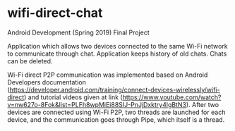 # wifi-direct-chat
Android Development (Spring 2019) Final Project

Application which allows two devices connected to the same Wi-Fi network to communicate through chat.
Application keeps history of old chats. Chats can be deleted.

Wi-Fi direct P2P communication was implemented based on Android Developers documentation
(https://developer.android.com/training/connect-devices-wirelessly/wifi-direct)
and tutorial videos given at link (https://www.youtube.com/watch?v=nw627o-8Fok&list=PLFh8wpMiEi88SIJ-PnJjDxktry4lgBtN3).
After two devices are connected using Wi-Fi P2P, two threads are launched for each device,
and the communication goes through Pipe, which itself is a thread.
